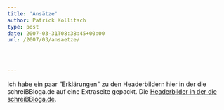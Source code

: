 ```yaml
---
title: 'Ansätze'
author: Patrick Kollitsch
type: post
date: 2007-03-31T08:38:45+00:00
url: /2007/03/ansaetze/




---
```

Ich habe ein paar "Erklärungen" zu den Headerbildern hier in der die schreiBBloga.de auf eine Extraseite gepackt. Die [Headerbilder in der die schreiBBloga.de][1].

 [1]: http://die.schreibbloga.de/header-bilder
